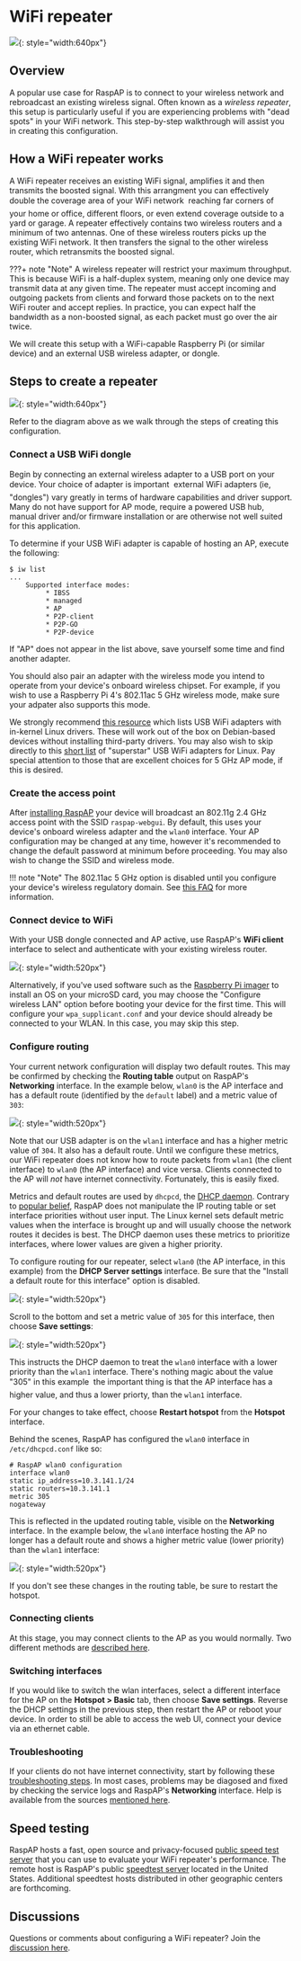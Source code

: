 # WiFi repeater

![](https://user-images.githubusercontent.com/229399/224082441-d9db2204-2ea5-434a-b96a-c23aef581a80.jpg){: style="width:640px"}

## Overview
A popular use case for RaspAP is to connect to your wireless network and rebroadcast an existing wireless signal. Often known as a *wireless repeater*, this setup is particularly useful if you are 
experiencing problems with "dead spots" in your WiFi network. This step-by-step walkthrough will assist you in creating this configuration. 

## How a WiFi repeater works
A WiFi repeater receives an existing WiFi signal, amplifies it and then transmits the boosted signal. With this arrangment you can effectively double the coverage area of your WiFi network &#151; reaching far corners of your home or office, different floors, or even extend coverage outside to a yard or garage. A repeater effectively contains two wireless routers and a minimum of two antennas. One of these wireless routers picks up the existing WiFi network. It then transfers the signal to the other wireless router, which retransmits the boosted signal.

???+ note "Note"
    A wireless repeater will restrict your maximum throughput. This is because WiFi is a half-duplex system, meaning only one device may transmit data at any given time. The repeater must accept incoming and outgoing packets from clients and forward those packets on to the next WiFi router and accept replies. In practice, you can expect half the bandwidth as a non-boosted signal, as each packet must go over the air twice.

We will create this setup with a WiFi-capable Raspberry Pi (or similar device) and an external USB wireless adapter, or dongle.

## Steps to create a repeater

![](https://user-images.githubusercontent.com/229399/223980087-08c788b7-5f26-434e-8b1d-753956e37195.png){: style="width:640px"}

Refer to the diagram above as we walk through the steps of creating this configuration.

### Connect a USB WiFi dongle
Begin by connecting an external wireless adapter to a USB port on your device. Your choice of adapter is important &#151; external WiFi adapters (ie, "dongles") vary greatly in terms of hardware capabilities and driver support. Many do not have support for AP mode, require a powered USB hub, manual driver and/or firmware installation or are otherwise not well suited for this application.

To determine if your USB WiFi adapter is capable of hosting an AP, execute the following:

```
$ iw list
...
	Supported interface modes:
		 * IBSS
		 * managed
		 * AP
		 * P2P-client
		 * P2P-GO
		 * P2P-device
```

If "AP" does not appear in the list above, save yourself some time and find another adapter.

You should also pair an adapter with the wireless mode you intend to operate from your device's onboard wireless chipset. For example, if you wish to use a Raspberry Pi 4's 802.11ac 5 GHz wireless mode, make sure your adpater also supports this mode. 

We strongly recommend [this resource](https://github.com/morrownr/USB-WiFi) which lists USB WiFi adapters with in-kernel Linux drivers. These will work out of the box on Debian-based devices without
installing third-party drivers. You may also wish to skip directly to this [short list](https://github.com/morrownr/USB-WiFi/blob/main/home/The_Short_List.md) of "superstar" USB WiFi adapters for Linux. Pay special attention to those that are excellent choices for 5 GHz AP mode, if this
is desired.

### Create the access point
After [installing RaspAP](index.md#quick-start) your device will broadcast an 802.11g 2.4 GHz access point with the SSID `raspap-webgui`. By default, this uses your device's onboard wireless adapter and the `wlan0` interface. Your AP configuration may be changed at any time, however it's recommended to change the default password at minimum before proceeding. You may also wish to change the SSID and wireless mode.

!!! note "Note"
    The 802.11ac 5 GHz option is disabled until you configure your device's wireless regulatory domain. See [this FAQ](faq.md#80211ac) for more information.  

### Connect device to WiFi
With your USB dongle connected and AP active, use RaspAP's **WiFi client** interface to select and authenticate with your existing wireless router. 

![](https://user-images.githubusercontent.com/229399/229068398-25525131-7262-4aed-a5ac-4cd8e9b7782f.png){: style="width:520px"}

Alternatively, if you've used software such as the [Raspberry Pi imager](https://www.raspberrypi.com/software/) to install an OS on your microSD card, you may choose the "Configure wireless LAN" option
before booting your device for the first time. This will configure your `wpa_supplicant.conf` and your device should already be connected to your WLAN. In this case, you may skip this step.

### Configure routing
Your current network configuration will display two default routes. This may be confirmed by checking the **Routing table** output on RaspAP's **Networking** interface. In the example below, `wlan0` is the
AP interface and has a default route (identified by the `default` label) and a metric value of `303`:

![](https://user-images.githubusercontent.com/229399/224091327-2481764c-3b39-48f7-b7a2-26b3587db8e2.png){: style="width:520px"}

Note that our USB adapter is on the `wlan1` interface and has a higher metric value of `304`. It also has a default route. Until we configure these metrics, our WiFi repeater does not know how to route
packets from `wlan1` (the client interface) to `wlan0` (the AP interface) and vice versa. Clients connected to the AP will *not* have internet connectivity. Fortunately, this is easily fixed.

Metrics and default routes are used by `dhcpcd`, the [DHCP daemon](https://man.archlinux.org/man/core/dhcpcd/dhcpcd.8.en). Contrary to [popular belief](https://www.reddit.com/r/RaspAP/comments/10601do/issues_with_raspap_and_routing_traffic_from_wlan0/), RaspAP does not manipulate the IP routing table or set interface priorities without user input. The Linux kernel sets default metric values when 
the interface is brought up and will usually choose the network routes it decides is best. The DHCP daemon uses these metrics to prioritize interfaces, where lower values are given a higher priority.

To configure routing for our repeater, select `wlan0` (the AP interface, in this example) from the **DHCP Server settings** interface. Be sure that the "Install a default route for this interface" option is disabled. 

![](https://user-images.githubusercontent.com/229399/147859041-5abaab36-b474-43a4-98f6-5aebfca5c9bf.png){: style="width:520px"}

Scroll to the bottom and set a metric value of `305` for this interface, then choose **Save settings**:

![](https://user-images.githubusercontent.com/229399/224007041-f1f11f60-0545-4673-a87d-7c6297d2b129.png){: style="width:520px"}

This instructs the DHCP daemon to treat the `wlan0` interface with a lower priority than the `wlan1` interface. There's nothing magic about the value "305" in this example &#151; the important thing is that the AP interface has a higher value, and thus a lower priorty, than the `wlan1` interface. 

For your changes to take effect, choose **Restart hotspot** from the **Hotspot** interface.

Behind the scenes, RaspAP has configured the `wlan0` interface in `/etc/dhcpcd.conf` like so:

```
# RaspAP wlan0 configuration
interface wlan0
static ip_address=10.3.141.1/24
static routers=10.3.141.1
metric 305
nogateway
```

This is reflected in the updated routing table, visible on the **Networking** interface. In the example below, the `wlan0` interface hosting the AP no longer has a default route and shows a higher metric
value (lower priority) than the `wlan1` interface:

![](https://user-images.githubusercontent.com/229399/224091951-2ec46f45-c552-4cf4-87f4-384fa6f52ada.png){: style="width:520px"}

If you don't see these changes in the routing table, be sure to restart the hotspot. 

### Connecting clients
At this stage, you may connect clients to the AP as you would normally. Two different methods are [described here](ap-basics.md#connecting-clients).

### Switching interfaces
If you would like to switch the wlan interfaces, select a different interface for the AP on the **Hotspot > Basic** tab, then choose **Save settings**. Reverse the DHCP settings in the previous step, then restart the AP or reboot your device. In order to still be able to access the web UI, connect your device via an ethernet cable.

### Troubleshooting
If your clients do not have internet connectivity, start by following these [troubleshooting steps](ap-basics.md#troubleshooting). In most cases, problems may be diagosed and fixed by checking the service 
logs and RaspAP's **Networking** interface. Help is available from the sources [mentioned here](ap-basics.md#diagnosing-problems).

## Speed testing
RaspAP hosts a fast, open source and privacy-focused [public speed test server](speedtest.md) that you can use to evaluate your WiFi repeater's performance. The remote host is RaspAP's public [speedtest server](https://speedtest.raspap.com/) located in the United States. Additional speedtest hosts distributed in other geographic centers are forthcoming.

## Discussions
Questions or comments about configuring a WiFi repeater? Join the [discussion here](https://github.com/RaspAP/raspap-webgui/discussions/).
